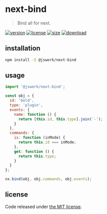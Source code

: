 # next-bind
> Bind all for next.

[![version][version-image]][version-url]
[![license][license-image]][license-url]
[![size][size-image]][size-url]
[![download][download-image]][download-url]

## installation
```bash
npm install -S @jswork/next-bind
```

## usage
```js
import '@jswork/next-bind';

const obj = {
  id: 'bold',
  type: 'plugin',
  events: {
    name: function () {
      return [this.id, this.type].join('-');
    }
  },
  commands: {
    is: function (inMode) {
      return this.id === inMode;
    },
    get: function () {
      return this.type;
    }
  }
};

nx.bind(obj, obj.commands, obj.events);
```

## license
Code released under [the MIT license](https://github.com/afeiship/next-bind/blob/master/LICENSE.txt).

[version-image]: https://img.shields.io/npm/v/@jswork/next-bind
[version-url]: https://npmjs.org/package/@jswork/next-bind

[license-image]: https://img.shields.io/npm/l/@jswork/next-bind
[license-url]: https://github.com/afeiship/next-bind/blob/master/LICENSE.txt

[size-image]: https://img.shields.io/bundlephobia/minzip/@jswork/next-bind
[size-url]: https://github.com/afeiship/next-bind/blob/master/dist/next-bind.min.js

[download-image]: https://img.shields.io/npm/dm/@jswork/next-bind
[download-url]: https://www.npmjs.com/package/@jswork/next-bind

